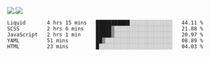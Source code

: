 <a href="https://www.mvuljevas.com">
    <img align="center" src="https://github-readme-stats.vercel.app/api?username=mvuljevas&show_icons=true&theme=dracula" />
</a>
<a href="https://www.mvuljevas.com">
    <img align="center" src="https://github-readme-stats.vercel.app/api/top-langs/?username=mvuljevas&theme=dracula&layout=compact" />
</a>

<br>

<!--START_SECTION:waka-->
```text
Liquid       4 hrs 15 mins   ███████████░░░░░░░░░░░░░░   44.11 % 
SCSS         2 hrs 6 mins    █████▒░░░░░░░░░░░░░░░░░░░   21.88 % 
JavaScript   2 hrs 1 min     █████▒░░░░░░░░░░░░░░░░░░░   20.97 % 
YAML         51 mins         ██▒░░░░░░░░░░░░░░░░░░░░░░   08.89 % 
HTML         23 mins         █░░░░░░░░░░░░░░░░░░░░░░░░   04.03 % 
```
<!--END_SECTION:waka-->
